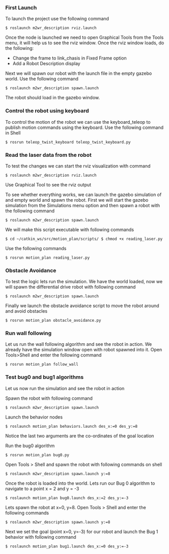 ### First Launch
To launch the project use the following command
```
$ roslaunch m2wr_description rviz.launch
```
Once the node is launched we need to open Graphical Tools from the Tools menu, it will help us to see the rviz window.
Once the rviz window loads, do the following:

* Change the frame to link_chasis in Fixed Frame option
* Add a Robot Description display

Next we will spawn our robot with the launch file in the empty gazebo world. Use the following command
```
$ roslaunch m2wr_description spawn.launch
```
The robot should load in the gazebo window.

### Control the robot using keyboard
To control the motion of the robot we can use the keyboard_teleop to publish motion commands using the keyboard. Use the following command in Shell
```
$ rosrun teleop_twist_keyboard teleop_twist_keyboard.py
```
### Read the laser data from the robot 
To test the changes we can start the rviz visualization with command
```
$ roslaunch m2wr_description rviz.launch
```
Use Graphical Tool to see the rviz output

To see whether everything works, we can launch the gazebo simulation of and empty world and spawn the robot. First we will start the gazebo simulation from the Simulations menu option and then spawn a robot with the following command
```
$ roslaunch m2wr_description spawn.launch
```
We will make this script executable with following commands
```
$ cd ~/catkin_ws/src/motion_plan/scripts/ $ chmod +x reading_laser.py
```
Use the following commands
```
$ rosrun motion_plan reading_laser.py
```

### Obstacle Avoidance
To test the logic lets run the simulation. We have the world loaded, now we will spawn the differential drive robot with following command
```
$ roslaunch m2wr_description spawn.launch
```
Finally we launch the obstacle avoidance script to move the robot around and avoid obstacles
```
$ rosrun motion_plan obstacle_avoidance.py
```
### Run wall following

Let us run the wall following algorithm and see the robot in action. We already have the simulation window open with robot spawned into it. Open Tools>Shell and enter the following command
```
$ rosrun motion_plan follow_wall
```
### Test bug0 and bug1 algorithms

Let us now run the simulation and see the robot in action

Spawn the robot with following command
```
$ roslaunch m2wr_description spawn.launch
```
Launch the behavior nodes
```
$ roslaunch motion_plan behaviors.launch des_x:=0 des_y:=8
```
Notice the last two arguments are the co-ordinates of the goal location

Run the bug0 algorithm
```
$ rosrun motion_plan bug0.py
```

Open Tools > Shell and spawn the robot with following commands on shell
```
$ roslaunch m2wr_description spawn.launch y:=8
```
Once the robot is loaded into the world. Lets run our Bug 0 algorithm to navigate to a point x = 2 and y = -3
```
$ roslaunch motion_plan bug0.launch des_x:=2 des_y:=-3
```
Lets spawn the robot at x=0, y=8. Open Tools > Shell and enter the following commands
```
$ roslaunch m2wr_description spawn.launch y:=8
```
Next we set the goal (point x=0, y=-3) for our robot and launch the Bug 1 behavior with following command
```
$ roslaunch motion_plan bug1.launch des_x:=0 des_y:=-3
```

